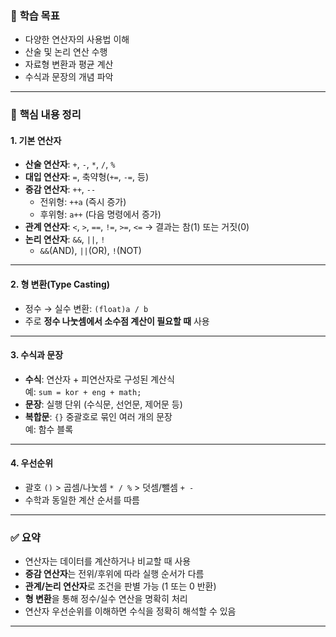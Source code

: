 ### 🎯 **학습 목표**
- 다양한 연산자의 사용법 이해
- 산술 및 논리 연산 수행
- 자료형 변환과 평균 계산
- 수식과 문장의 개념 파악

---

### 📘 **핵심 내용 정리**

#### 1. **기본 연산자**
- **산술 연산자**: `+`, `-`, `*`, `/`, `%`
- **대입 연산자**: `=`, 축약형(`+=`, `-=`, 등)
- **증감 연산자**: `++`, `--`  
  - 전위형: `++a` (즉시 증가)  
  - 후위형: `a++` (다음 명령에서 증가)
- **관계 연산자**: `<`, `>`, `==`, `!=`, `>=`, `<=` → 결과는 참(1) 또는 거짓(0)
- **논리 연산자**: `&&`, `||`, `!`  
  - `&&`(AND), `||`(OR), `!`(NOT)

---

#### 2. **형 변환(Type Casting)**
- 정수 → 실수 변환: `(float)a / b`
- 주로 **정수 나눗셈에서 소수점 계산이 필요할 때** 사용

---

#### 3. **수식과 문장**
- **수식**: 연산자 + 피연산자로 구성된 계산식  
  예: `sum = kor + eng + math;`
- **문장**: 실행 단위 (수식문, 선언문, 제어문 등)
- **복합문**: `{}` 중괄호로 묶인 여러 개의 문장  
  예: 함수 블록

---

#### 4. **우선순위**
- 괄호 `()` > 곱셈/나눗셈 `* / %` > 덧셈/뺄셈 `+ -`
- 수학과 동일한 계산 순서를 따름

---

### ✅ **요약**
- 연산자는 데이터를 계산하거나 비교할 때 사용
- **증감 연산자**는 전위/후위에 따라 실행 순서가 다름
- **관계/논리 연산자**로 조건을 판별 가능 (1 또는 0 반환)
- **형 변환**을 통해 정수/실수 연산을 명확히 처리
- 연산자 우선순위를 이해하면 수식을 정확히 해석할 수 있음

---
